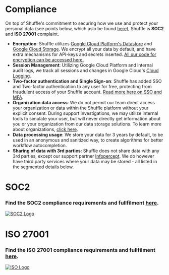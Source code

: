 # Compliance

On top of Shuffle's commitment to securing how we use and protect your personal data (see points below, which aslo be found [here](https://shuffler.io/docs/privacy_policy)), Shuffle is **SOC2** and **ISO 27001** complaint.

- **Encryption**: Shuffle utilizes [Google Cloud Platform's Datastore](https://cloud.google.com/datastore/docs/concepts/encryption-at-rest) and [Google Cloud Storage](https://cloud.google.com/storage). We encrypt all your data by default, and have extra mechanisms for API-keys and secrets inserted. [All our code for encryption can be accessed here.](https://github.com/Shuffle/shuffle-shared)
- **Session Management**: Utilizing Google Cloud Platform and internal audit logs, we track all sessions and changes in Google Cloud's [Cloud Logging](https://cloud.google.com/logging). 
- **Two-factor authentication and Single Sign-on**: Shuffle has added SSO and Two-factor authentication to any user for free, protecting from fraudulent access of your Shuffle account. [Read more here on SSO and MFA](https://shuffler.io/docs/extensions#single_signon_sso).
- **Organization data access**: We do not permit our team direct access your organization or data within the Shuffle platform without your explicit consent. During support investigations, we may utilize internal tools to simulate your user, but will never directly get information about you or your organization from our data storage solutions. To learn more about organizations, [click here](https://shuffler.io/docs/organizations). 
- **Data processing usage**: We store your data for 3 years by default, to be used in an anonymous and sanitized way, to create algorithms for better workflow autocompletion.
- **Sharing of data with 3rd parties**: Shuffle does not share data with any 3rd parties, except our support partner [Infopercept](https://infopercept.com/). We do however have third party services where your data may be stored - all listed in the segmented details below.


# SOC2

### Find the SOC2 compliance requirements and fullfilment [here](https://docs.google.com/spreadsheets/d/1LItbuj-05ZT7bziS40oe9gHXhFgdJIsR/).

[![SOC2 Logo](https://raw.githubusercontent.com/Shuffle/Shuffle-docs/master/assets/soc2_logo.jpg)](https://docs.google.com/spreadsheets/d/1LItbuj-05ZT7bziS40oe9gHXhFgdJIsR)

# ISO 27001

### Find the ISO 27001 compliance requirements and fullfilment [here](https://docs.google.com/spreadsheets/d/1WbPerP9CS557y-4yfdmDBtkQ9zuad-Mq/).

[![ISO Logo](https://raw.githubusercontent.com/Shuffle/Shuffle-docs/master/assets/iso_logo.png)](https://docs.google.com/spreadsheets/d/1WbPerP9CS557y-4yfdmDBtkQ9zuad-Mq/)

